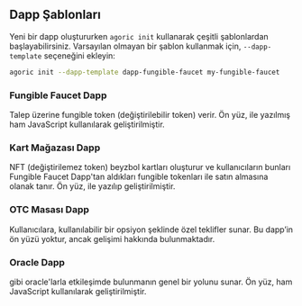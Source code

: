 ## Dapp Şablonları

Yeni bir dapp oluştururken `agoric init` kullanarak çeşitli şablonlardan başlayabilirsiniz. Varsayılan olmayan bir şablon kullanmak için, `--dapp-template` seçeneğini ekleyin:

```sh
agoric init --dapp-template dapp-fungible-faucet my-fungible-faucet
```

### Fungible Faucet Dapp



Talep üzerine fungible token (değiştirilebilir token) verir. Ön yüz,  ile yazılmış ham JavaScript kullanılarak geliştirilmiştir.

### Kart Mağazası Dapp



NFT (değiştirilemez token) beyzbol kartları oluşturur ve kullanıcıların bunları Fungible Faucet Dapp'tan aldıkları fungible tokenları ile satın almasına olanak tanır. Ön yüz,  ile yazılıp geliştirilmiştir.

### OTC Masası Dapp



Kullanıcılara, kullanılabilir bir opsiyon şeklinde özel teklifler sunar. Bu dapp’in ön yüzü yoktur, ancak gelişimi hakkında  bulunmaktadır.

### Oracle Dapp



 gibi oracle'larla etkileşimde bulunmanın genel bir yolunu sunar. Ön yüz, ham JavaScript kullanılarak geliştirilmiştir.